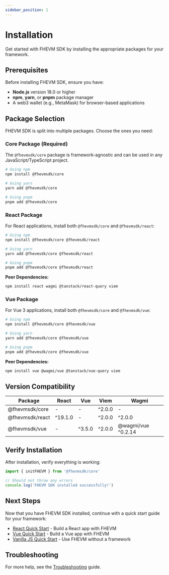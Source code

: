 ```yaml
---
sidebar_position: 1
---
```


# Installation

Get started with FHEVM SDK by installing the appropriate packages for your framework.

## Prerequisites

Before installing FHEVM SDK, ensure you have:

- **Node.js** version 18.0 or higher
- **npm**, **yarn**, or **pnpm** package manager
- A web3 wallet (e.g., MetaMask) for browser-based applications

## Package Selection

FHEVM SDK is split into multiple packages. Choose the ones you need:

### Core Package (Required)

The `@fhevmsdk/core` package is framework-agnostic and can be used in any JavaScript/TypeScript project.

```bash
# Using npm
npm install @fhevmsdk/core

# Using yarn
yarn add @fhevmsdk/core

# Using pnpm
pnpm add @fhevmsdk/core
```

### React Package

For React applications, install both `@fhevmsdk/core` and `@fhevmsdk/react`:

```bash
# Using npm
npm install @fhevmsdk/core @fhevmsdk/react

# Using yarn
yarn add @fhevmsdk/core @fhevmsdk/react

# Using pnpm
pnpm add @fhevmsdk/core @fhevmsdk/react
```

**Peer Dependencies:**
```bash
npm install react wagmi @tanstack/react-query viem
```

### Vue Package

For Vue 3 applications, install both `@fhevmsdk/core` and `@fhevmsdk/vue`:

```bash
# Using npm
npm install @fhevmsdk/core @fhevmsdk/vue

# Using yarn
yarn add @fhevmsdk/core @fhevmsdk/vue

# Using pnpm
pnpm add @fhevmsdk/core @fhevmsdk/vue
```

**Peer Dependencies:**
```bash
npm install vue @wagmi/vue @tanstack/vue-query viem
```

## Version Compatibility

| Package | React | Vue | Viem | Wagmi |
|---------|-------|-----|------|-------|
| @fhevmsdk/core | - | - | ^2.0.0 | - |
| @fhevmsdk/react | ^19.1.0 | - | ^2.0.0 | ^2.0.0 |
| @fhevmsdk/vue | - | ^3.5.0 | ^2.0.0 | @wagmi/vue ^0.2.14 |

## Verify Installation

After installation, verify everything is working:

```typescript
import { initFHEVM } from '@fhevmsdk/core'

// Should not throw any errors
console.log('FHEVM SDK installed successfully!')
```

## Next Steps

Now that you have FHEVM SDK installed, continue with a quick start guide for your framework:

- [React Quick Start](./quick-start-react) - Build a React app with FHEVM
- [Vue Quick Start](./quick-start-vue) - Build a Vue app with FHEVM
- [Vanilla JS Quick Start](./quick-start-vanilla) - Use FHEVM without a framework

## Troubleshooting

For more help, see the [Troubleshooting](../troubleshooting) guide.
